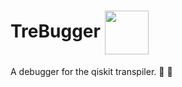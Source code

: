 # TreBugger <img src='https://user-images.githubusercontent.com/57539040/142028795-6a8eb640-6f1c-424d-803a-beb618e741f5.gif' width = 70px height = 70px align = 'center'>
A debugger for the qiskit transpiler.
🚧 👷

